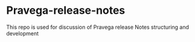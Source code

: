 # Pravega-release-notes
This repo  is used for discussion of Pravega release Notes structuring and development
